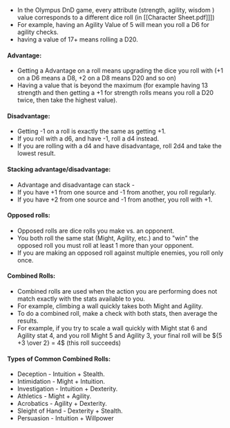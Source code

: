 - In the Olympus DnD game, every attribute (strength, agility, wisdom ) value corresponds to a different dice roll (in [[Character Sheet.pdf]]])
- For example, having an Agility Value of 5 will mean you roll a D6 for agility checks. 
- having a value of 17+ means rolling a D20.

#### Advantage:
- Getting a Advantage on a roll means upgrading the dice you roll with (+1 on a D6 means a D8, +2 on a D8 means D20 and so on)
- Having a value that is beyond the maximum (for example having 13 strength and then getting a +1 for strength rolls means you roll a D20 twice, then take the highest value).

#### Disadvantage:
- Getting -1 on a roll is exactly the same as getting +1.
- If you roll with a d6, and have -1, roll a d4 instead.
- If you are rolling with a d4 and have disadvantage, roll 2d4 and take the lowest result.

#### Stacking advantage/disadvantage:
- Advantage and disadvantage can stack - 
- If you have +1 from one source and -1 from another, you roll regularly.
- If you have +2 from one source and -1 from another, you roll with +1.

#### Opposed rolls:
- Opposed rolls are dice rolls you make vs. an opponent.
- You both roll the same stat (Might, Agility, etc.) and to "win" the opposed roll you must roll at least 1 more than your opponent.
- If you are making an opposed roll against multiple enemies, you roll only once.

#### Combined Rolls:
- Combined rolls are used when the action you are performing does not match exactly with the stats available to you.
- For example, climbing a wall quickly takes both Might and Agility.
- To do a combined roll, make a check with both stats, then average the results.
- For example, if you try to scale a wall quickly with Might stat 6 and Agility stat 4, and you roll Might 5 and Agility 3, your final roll will be ${5 +3 \over 2} = 4$ (this roll succeeds) 

#### Types of Common Combined Rolls:
- Deception - Intuition + Stealth.
- Intimidation - Might + Intuition. 
- Investigation - Intuition + Dexterity. 
- Athletics - Might + Agility. 
- Acrobatics - Agility + Dexterity. 
- Sleight of Hand - Dexterity + Stealth. 
- Persuasion - Intuition + Willpower

